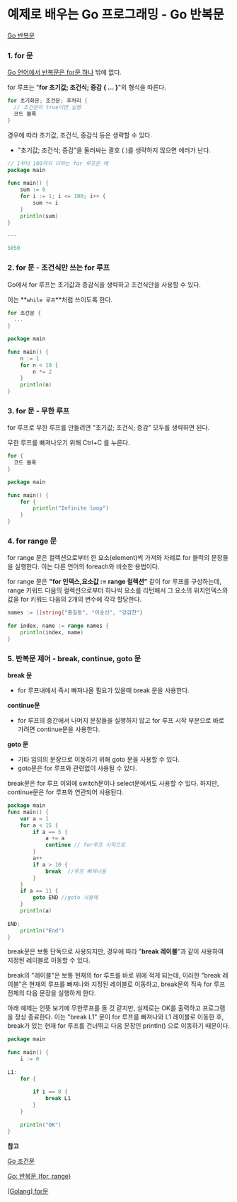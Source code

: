 # 예제로 배우는 Go 프로그래밍 - Go 반복문

[Go 반복문](http://golang.site/go/article/8-Go-%EB%B0%98%EB%B3%B5%EB%AC%B8)

### 1. for 문

<u>Go 언어에서 반복문은 for문 하나</u> 밖에 없다. 

for 루프는 "**for 초기값; 조건식; 증감 { ... }**"의 형식을 따른다. 

````go
for 초기화문; 조건문; 후처리 {
  // 조건문이 true이면 실행
  코드 블록
}
````

경우에 따라 초기값, 조건식, 증감식 등은 생략할 수 있다. 

- "초기값; 조건식; 증감"을 둘러싸는 괄호 ( )를 생략하지 않으면 에러가 난다.

````go
// 1부터 100까지 더하는 for 루프문 예
package main
 
func main() {
    sum := 0
    for i := 1; i <= 100; i++ {
        sum += i
    }
    println(sum)
}

---

5050
````



### 2. for 문 - 조건식만 쓰는 for 루프

Go에서 for 루프는 초기값과 증감식을 생략하고 조건식만을 사용할 수 있다.

이는 **`while 루프`**처럼 쓰이도록 한다.

````go
for 조건문 {
  ...
}
````

````go
package main
 
func main() {
    n := 1
    for n < 10 {
        n *= 2
    }
    println(n)
}
````



### 3. for 문 - 무한 루프

for 루프로 무한 루프를 만들려면 "초기값; 조건식; 증감" 모두를 생략하면 된다. 

무한 루프를 빠져나오기 위해 Ctrl+C 를 누른다.

````go
for {
  코드 블록
}
````

````go
package main
 
func main() {
    for {
        println("Infinite loop")        
    }
}
````



### 4. for range 문

for range 문은 컬렉션으로부터 한 요소(element)씩 가져와 차례로 for 블럭의 문장들을 실행한다. 이는 다른 언어의 foreach와 비슷한 용법이다.

for range 문은 **"for 인덱스,요소값 := range 컬렉션"** 같이 for 루프를 구성하는데, range 키워드 다음의 컬렉션으로부터 하나씩 요소를 리턴해서 그 요소의 위치인덱스와 값을 for 키워드 다음의 2개의 변수에 각각 할당한다.

```go
names := []string{"홍길동", "이순신", "강감찬"}
 
for index, name := range names {
    println(index, name)
}
```



### 5. 반복문 제어 - break, continue, goto 문

**break 문**

- for 루프내에서 즉시 빠져나올 필요가 있을때 break 문을 사용한다. 

**continue문**

- for 루프의 중간에서 나머지 문장들을 실행하지 않고 for 루프 시작 부분으로 바로 가려면 continue문을 사용한다. 

**goto 문**

- 기타 임의의 문장으로 이동하기 위해 goto 문을 사용할 수 있다. 
- goto문은 for 루프와 관련없이 사용될 수 있다.

break문은 for 루프 이외에 switch문이나 select문에서도 사용할 수 있다. 하지만, continue문은 for 루프와 연관되어 사용된다.

````go
package main
func main() {
    var a = 1
    for a < 15 {
        if a == 5 {
            a += a
            continue // for루프 시작으로
        }
        a++
        if a > 10 {
            break  //루프 빠져나옴
        }
    }
    if a == 11 {
        goto END //goto 사용예
    }
    println(a)
 
END:
    println("End")
}
````

break문은 보통 단독으로 사용되지만, 경우에 따라 "**break 레이블**"과 같이 사용하여 지정된 레이블로 이동할 수 있다. 

break의 "레이블"은 보통 현재의 for 루프를 바로 위에 적게 되는데, 이러한 "break 레이블"은 현재의 루프를 빠져나와 지정된 레이블로 이동하고, break문의 직속 for 루프 전체의 다음 문장을 실행하게 한다. 

아래 예제는 언뜻 보기에 무한루프를 돌 것 같지만, 실제로는 OK를 출력하고 프로그램을 정상 종료한다. 이는 "break L1" 문이 for 루프를 빠져나와 L1 레이블로 이동한 후, break가 있는 현재 for 루프를 건너뛰고 다음 문장인 println() 으로 이동하기 때문이다.

````go
package main
 
func main() {
    i := 0
 
L1:
    for {
     
        if i == 0 {
            break L1
        }
    }
 
    println("OK")
}
````









**참고**

[Go 조건문](http://golang.site/go/article/7-Go-%EC%A1%B0%EA%B1%B4%EB%AC%B8)

[Go: 반복문 (for, range)](https://pronist.dev/88)

[[Golang] for문](https://dev-yakuza.posstree.com/ko/golang/for-statement/)